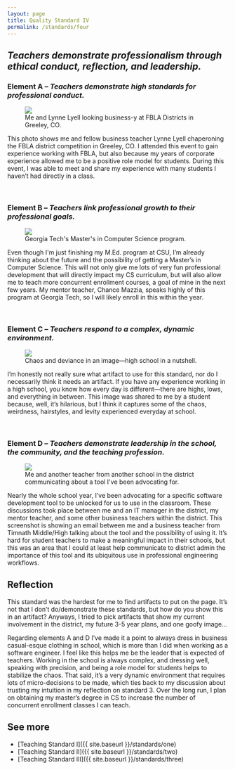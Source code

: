 ```yaml
---
layout: page
title: Quality Standard IV
permalink: /standards/four
---
```


## _Teachers demonstrate professionalism through ethical conduct, reflection, and leadership._

### Element A – _Teachers demonstrate high standards for professional conduct._

<figure>
	<img src="{{ site.baseurl }}/images/fbla-me-lynne.jpeg">
	<figcaption>Me and Lynne Lyell looking business-y at FBLA Districts in Greeley, CO.</figcaption>
</figure>

This photo shows me and fellow business teacher Lynne Lyell chaperoning the FBLA district competition in Greeley, CO. I attended this event to gain experience working with FBLA, but also because my years of corporate experience allowed me to be a positive role model for students. During this event, I was able to meet and share my experience with many students I haven’t had directly in a class.

<br>

### Element B – _Teachers link professional growth to their professional goals._

<figure>
	<img src="{{ site.baseurl }}/images/georgia-tech-cs.png">
	<figcaption>Georgia Tech's Master's in Computer Science program.</figcaption>
</figure>

Even though I'm just finishing my M.Ed. program at CSU, I’m already thinking about the future and the possibility of getting a Master’s in Computer Science. This will not only give me lots of very fun professional development that will directly impact my CS curriculum, but will also allow me to teach more concurrent enrollment courses, a goal of mine in the next few years. My mentor teacher, Chance Mazzia, speaks highly of this program at Georgia Tech, so I will likely enroll in this within the year.

<br>

### Element C – _Teachers respond to a complex, dynamic environment._

<figure>
	<img src="{{ site.baseurl }}/images/guy.jpg">
	<figcaption>Chaos and deviance in an image—high school in a nutshell.</figcaption>
</figure>

I’m honestly not really sure what artifact to use for this standard, nor do I necessarily think it needs an artifact. If you have any experience working in a high school, you know how every day is different—there are highs, lows, and everything in between. This image was shared to me by a student because, well, it’s hilarious, but I think it captures some of the chaos, weirdness, hairstyles, and levity experienced everyday at school.

<br>

### Element D – _Teachers demonstrate leadership in the school, the community, and the teaching profession._

<figure>
	<img src="{{ site.baseurl }}/images/github.png">
	<figcaption>Me and another teacher from another school in the district communicating about a tool I've been advocating for.</figcaption>
</figure>

Nearly the whole school year, I’ve been advocating for a specific software development tool to be unlocked for us to use in the classroom. These discussions took place between me and an IT manager in the district, my mentor teacher, and some other business teachers within the district. This screenshot is showing an email between me and a business teacher from Timnath Middle/High talking about the tool and the possibility of using it. It’s hard for student teachers to make a meaningful impact in their schools, but this was an area that I could at least help communicate to district admin the importance of this tool and its ubiquitous use in professional engineering workflows.

## Reflection

This standard was the hardest for me to find artifacts to put on the page. It’s not that I don’t do/demonstrate these standards, but how do you show this in an artifact? Anyways, I tried to pick artifacts that show my current involvement in the district, my future 3-5 year plans, and one goofy image…

Regarding elements A and D I’ve made it a point to always dress in business casual-esque clothing in school, which is more than I did when working as a software engineer. I feel like this helps me be the leader that is expected of teachers. Working in the school is always complex, and dressing well, speaking with precision, and being a role model for students helps to stabilize the chaos. That said, it’s a very dynamic environment that requires lots of micro-decisions to be made, which ties back to my discussion about trusting my intuition in my reflection on standard 3. Over the long run, I plan on obtaining my master’s degree in CS to increase the number of concurrent enrollment classes I can teach.


## See more

- [Teaching Standard I]({{ site.baseurl }}/standards/one)
- [Teaching Standard II]({{ site.baseurl }}/standards/two)
- [Teaching Standard III]({{ site.baseurl }}/standards/three)

